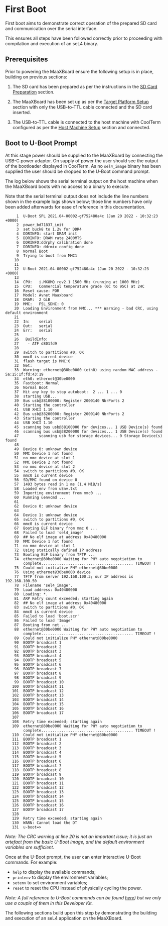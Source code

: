 # First Boot

First boot aims to demonstrate correct operation of the prepared SD card and communication over the serial interface.

This ensures all steps have been followed correctly prior to proceeding with compilation and execution of an seL4 binary.

## Prerequisites

Prior to powering the MaaXBoard ensure the following setup is in place, building on previous sections:

1. The SD card has been prepared as per the instructions in the [SD Card Preparation](sd_card_preparation.md) section.

2. The MaaXBoard has been set up as per the [Target Platform Setup](target_platform_setup.md) section with only the USB-to-TTL cable connected and the SD card inserted.

3. The USB-to-TTL cable is connected to the host machine with CoolTerm configured as per the [Host Machine Setup](host_machine_setup.md) section and connected.

## Boot to U-Boot Prompt

At this stage power should be supplied to the MaaXBoard by connecting the USB-C power adaptor. On supply of power the user should see the output of the bootloader displayed in CoolTerm. As no `sel4_image` binary has been supplied the user should be dropped to the U-Boot command prompt.

The log below shows the serial terminal output on the host machine when the MaaXBoard boots with no access to a binary to execute.

Note that the serial terminal output does not include the line numbers shown in the example logs shown below; those line numbers have only been added afterwards for ease of reference in this documentation.

```text
     1	U-Boot SPL 2021.04-00002-gf752480a4c (Jan 20 2022 - 10:32:23 +0000)
     2	power_bd71837_init
     3	set buck8 to 1.2v for DDR4
     4	DDRINFO: start DRAM init
     5	DDRINFO: DRAM rate 2400MTS
     6	DDRINFO:ddrphy calibration done
     7	DDRINFO: ddrmix config done
     8	Normal Boot
     9	Trying to boot from MMC1
    10	
    11	
    12	U-Boot 2021.04-00002-gf752480a4c (Jan 20 2022 - 10:32:23 +0000)
    13	
    14	CPU:   i.MX8MQ rev2.1 1500 MHz (running at 1000 MHz)
    15	CPU:   Commercial temperature grade (0C to 95C) at 24C
    16	Reset cause: POR
    17	Model: Avnet Maaxboard
    18	DRAM:  2 GiB
    19	MMC:   FSL_SDHC: 0
    20	Loading Environment from MMC... *** Warning - bad CRC, using default environment
    21	
    22	In:    serial
    23	Out:   serial
    24	Err:   serial
    25	
    26	 BuildInfo:
    27	  - ATF d801fd9
    28	
    29	switch to partitions #0, OK
    30	mmc0 is current device
    31	flash target is MMC:0
    32	Net:   
    33	Warning: ethernet@30be0000 (eth0) using random MAC address - 5a:15:1f:fd:43:19
    34	eth0: ethernet@30be0000
    35	Fastboot: Normal
    36	Normal Boot
    37	Hit any key to stop autoboot:  2 ... 1 ... 0 
    38	starting USB...
    39	Bus usb@38100000: Register 2000140 NbrPorts 2
    40	Starting the controller
    41	USB XHCI 1.10
    42	Bus usb@38200000: Register 2000140 NbrPorts 2
    43	Starting the controller
    44	USB XHCI 1.10
    45	scanning bus usb@38100000 for devices... 1 USB Device(s) found
    46	scanning bus usb@38200000 for devices... 1 USB Device(s) found
    47	       scanning usb for storage devices... 0 Storage Device(s) found
    48	
    49	Device 0: unknown device
    50	MMC Device 1 not found
    51	no mmc device at slot 1
    52	MMC Device 2 not found
    53	no mmc device at slot 2
    54	switch to partitions #0, OK
    55	mmc0 is current device
    56	SD/MMC found on device 0
    57	1493 bytes read in 1 ms (1.4 MiB/s)
    58  Loaded env from uEnv.txt
    59  Importing environment from mmc0 ...
    60  Running uenvcmd ...
    61
    62  Device 0: unknown device
    63
    64  Device 1: unknown device
    65  switch to partitions #0, OK
    66  mmc0 is current device
    67  Booting ELF binary from mmc 0 ...
    68  Failed to load 'sel4_image'
    69  ## No elf image at address 0x40480000
    70  MMC Device 1 not found
    71  no mmc device at slot 1
    72  Using statically defined IP address
    73  Booting ELF binary from TFTP ...
    74  ethernet@30be0000 Waiting for PHY auto negotiation to
        complete......................................... TIMEOUT !
    75  Could not initialize PHY ethernet@30be0000
    76  Using ethernet@30be0000 device
    77  TFTP from server 192.168.100.3; our IP address is 192.168.100.50
    78  Filename 'sel4_image'.
    79  Load address: 0x40480000
    80  Loading: *.
    81  ARP Retry count exceeded; starting again
    82  ## No elf image at address 0x40480000
    83  switch to partitions #0, OK
    84	mmc0 is current device
    85	Failed to load 'boot.scr'
    86	Failed to load 'Image'
    87	Booting from net ...
    88	ethernet@30be0000 Waiting for PHY auto negotiation to
    	complete......................................... TIMEOUT !
    89	Could not initialize PHY ethernet@30be0000
    90	BOOTP broadcast 1
    91	BOOTP broadcast 2
    92	BOOTP broadcast 3
    93	BOOTP broadcast 4
    94	BOOTP broadcast 5
    95	BOOTP broadcast 6
    96	BOOTP broadcast 7
    97	BOOTP broadcast 8
    98	BOOTP broadcast 9
    99	BOOTP broadcast 10
   100	BOOTP broadcast 11
   101	BOOTP broadcast 12
   102	BOOTP broadcast 13
   103	BOOTP broadcast 14
   104	BOOTP broadcast 15
   105	BOOTP broadcast 16
   106	BOOTP broadcast 17
   107	
   108	Retry time exceeded; starting again
   109	ethernet@30be0000 Waiting for PHY auto negotiation to
    	complete......................................... TIMEOUT !
   110	Could not initialize PHY ethernet@30be0000
   111	BOOTP broadcast 1
   112	BOOTP broadcast 2
   113	BOOTP broadcast 3
   114	BOOTP broadcast 4
   115	BOOTP broadcast 5
   116	BOOTP broadcast 6
   117	BOOTP broadcast 7
   118	BOOTP broadcast 8
   119	BOOTP broadcast 9
   120	BOOTP broadcast 10
   121	BOOTP broadcast 11
   122	BOOTP broadcast 12
   123	BOOTP broadcast 13
   124	BOOTP broadcast 14
   125	BOOTP broadcast 15
   126	BOOTP broadcast 16
   127	BOOTP broadcast 17
   128	
   129	Retry time exceeded; starting again
   130	WARN: Cannot load the DT
   131	u-boot=> 
```

_Note: The CRC warning at line 20 is not an important issue; it is just an artefact from the basic U-Boot image, and the default environment variables are sufficient._

Once at the U-Boot prompt, the user can enter interactive U-Boot commands. For example:

- `help` to display the available commands;
- `printenv` to display the environment variables;
- `setenv` to set environment variables;
- `reset` to reset the CPU instead of physically cycling the power.

_Note: A full reference to U-Boot commands can be found [here](https://www.denx.de/wiki/U-Bootdoc/BasicCommandSet)) but we only use a couple of them in this Developer Kit._

The following sections build upon this step by demonstrating the building and execution of an seL4 application on the MaaXBoard.

